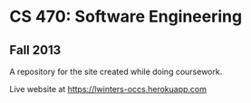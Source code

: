 <h1>CS 470: Software Engineering</h1>

<h2>Fall 2013</h2>

A repository for the site created while doing coursework.

Live website at https://lwinters-occs.herokuapp.com